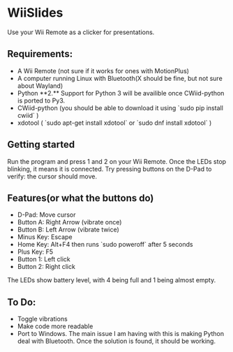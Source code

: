 # WiiSlides
Use your Wii Remote as a clicker for presentations.

## Requirements:
<ul>
	<li> A Wii Remote (not sure if it works for ones with MotionPlus)
	<li> A computer running Linux with Bluetooth(X should be fine, but not sure about Wayland)
	<li> Python **2.** Support for Python 3 will be availible once CWiid-python is ported to Py3.
	<li> CWiid-python (you should be able to download it using `sudo pip install cwiid` )
	<li> xdotool ( `sudo apt-get install xdotool` or `sudo dnf install xdotool` )
</ul>

## Getting started

Run the program and press 1 and 2 on your Wii Remote. Once the LEDs stop blinking, it means it is connected. Try pressing buttons on the D-Pad to verify: the cursor should move.

<h2>Features(or what the buttons do)</h2>
<ul>
	<li>D-Pad: Move cursor
	<li>Button A: Right Arrow (vibrate once)
	<li>Button B: Left Arrow (vibrate twice)
	<li>Minus Key: Escape
	<li>Home Key: Alt+F4 then runs `sudo poweroff` after 5 seconds
	<li>Plus Key: F5
	<li>Button 1: Left click
	<li>Button 2: Right click
</ul>

The LEDs show battery level, with 4 being full and 1 being almost empty.


## To Do:
<ul>
	<li> Toggle vibrations
	<li> Make code more readable
	<li> Port to Windows. The main issue I am having with this is making Python deal with Bluetooth. Once the solution is found, it should be working.
</ul>
